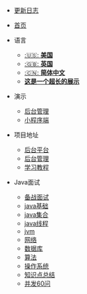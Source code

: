 * [更新日志](CHANGELOG.md "更新日志")
* [首页](README.md)
* 语言

  * [:🇺🇸: **美国**](/)
  * [:🇬🇧: **英国**](/)
  * [:🇨🇳: **简体中文**](/zh-cn/README.md "简体中文")
  * [**这是一个超长的展示**](/)
* 演示

  * [后台管理]()
  * [小程序端]()
* 项目地址

  * [后台平台](https://github.com/Jackson0714/PassJava-Platform)
  * [后台管理](https://github.com/Jackson0714/PassJava-Portal)
  * [学习教程](https://github.com/Jackson0714/PassJava-Learning)
* Java面试

  * [备战面试](mdFile/java/a_1_interview.md "备战面试")
  * [java基础](mdFile/java/b_1_interview_Java.md "java基础")
  * [java集合](mdFile/java/b_2_java_set.md "java集合")
  * [java线程](mdFile/java/b_3_java_thread.md "java线程")
  * [jvm](mdFile/java/b_4_jvm.md "jvm")
  * [网络](mdFile/java/c_1_network.md "网络")
  * [数据库](mdFile/java/c_2_database.md "数据库")
  * [算法](mdFile/java/c_3_algorithm.md "算法")
  * [操作系统](mdFile/java/c_4_opt_system.md "操作系统")
  * [知识点总结](mdFile/java/d_1_知识点总结.md "知识点总结")
  * [并发60问](mdFile/java/并发60问.md "并发60问")
